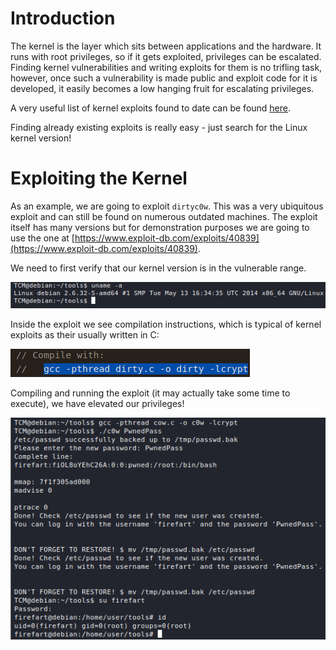 # Introduction
The kernel is the layer which sits between applications and the hardware. It runs with root privileges, so if it gets exploited, privileges can be escalated. Finding kernel vulnerabilities and writing exploits for them is no trifling task, however, once such a vulnerability is made public and exploit code for it is developed, it easily becomes a low hanging fruit for escalating privileges.

A very useful list of kernel exploits found to date can be found [here](https://github.com/bsauce/kernel-exploit-factory).

Finding already existing exploits is really easy - just search for the Linux kernel version!

# Exploiting the Kernel
As an example, we are going to exploit `dirtyc0w`. This was a very ubiquitous exploit and can still be found on numerous outdated machines. The exploit itself has many versions but for demonstration purposes we are going to use the one at [https://www.exploit-db.com/exploits/40839](https://www.exploit-db.com/exploits/40839).

We need to first verify that our kernel version is in the vulnerable range. 

![](Resources/Images/Kernel%20Exploits/Verify%20Kernel%20Version.png)

Inside the exploit we see compilation instructions, which is typical of kernel exploits as their usually written in C:

![](Resources/Images/Kernel%20Exploits/Compilation%20Instructions.png)

Compiling and running the exploit (it may actually take some time to execute), we have elevated our privileges!

![](Resources/Images/Kernel%20Exploits/Elevated%20Privileges.png)